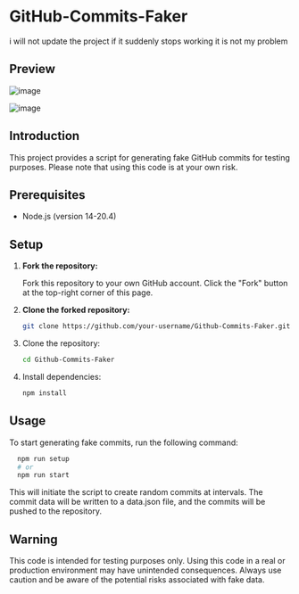 # GitHub-Commits-Faker

i will not update the project if it suddenly stops working it is not my problem

## Preview

![image](https://github.com/nici002018/Github-Commits-Faker/assets/105665457/25c2e899-95ae-4abb-a7d6-352f17eadd7b)

![image](https://github.com/nici002018/Github-Commits-Faker/assets/105665457/b264f812-0ce8-423f-a432-49e5a263861c)


## Introduction

This project provides a script for generating fake GitHub commits for testing purposes. Please note that using this code is at your own risk.

## Prerequisites

- Node.js (version 14-20.4)

## Setup

1. **Fork the repository:**

   Fork this repository to your own GitHub account. Click the "Fork" button at the top-right corner of this page.

2. **Clone the forked repository:**

   ```bash
   git clone https://github.com/your-username/Github-Commits-Faker.git
   ```
2. Clone the repository:
    ```bash
   cd Github-Commits-Faker
   ```
3. Install dependencies:
    ```bash
   npm install
   ```
## Usage
To start generating fake commits, run the following command:
 ```bash
   npm run setup
   # or
   npm run start
```
This will initiate the script to create random commits at intervals. The commit data will be written to a data.json file, and the commits will be pushed to the repository.

## Warning
This code is intended for testing purposes only. Using this code in a real or production environment may have unintended consequences. Always use caution and be aware of the potential risks associated with fake data.

